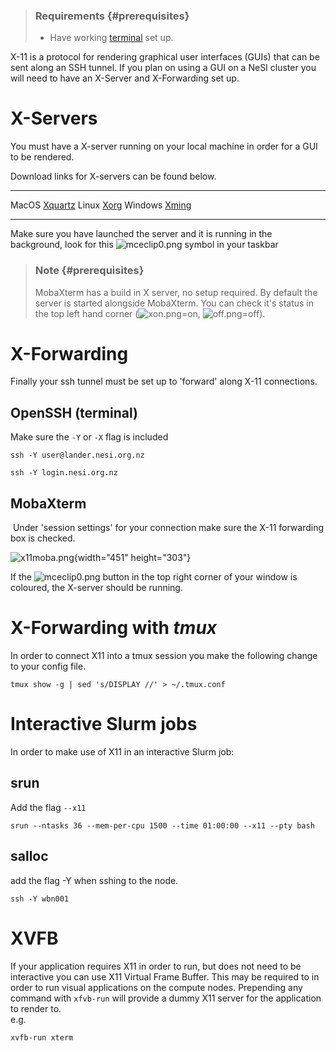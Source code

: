 > ### Requirements {#prerequisites}
>
> -   Have working
>     [terminal](https://support.nesi.org.nz/hc/en-gb/sections/360000189696)
>     set up.

X-11 is a protocol for rendering graphical user interfaces (GUIs) that
can be sent along an SSH tunnel. If you plan on using a GUI on a NeSI
cluster you will need to have an X-Server and X-Forwarding set up.

X-Servers
=========

You must have a X-server running on your local machine in order for a
GUI to be rendered.

Download links for X-servers can be found below.

  --------- ---------------------------------------------------
  MacOS     [Xquartz](https://www.xquartz.org/)
  Linux     [Xorg](https://www.x.org/wiki/Releases/Download/)
  Windows   [Xming](https://sourceforge.net/projects/xming/)
  --------- ---------------------------------------------------

Make sure you have launched the server and it is running in the
background, look for
this ![mceclip0.png](https://support.nesi.org.nz/hc/article_attachments/360002963236/mceclip0.png) symbol
in your taskbar 

> ### Note {#prerequisites}
>
> MobaXterm has a build in X server, no setup required. By default the
> server is started alongside MobaXterm. You can check it\'s status in
> the top left hand corner
> (![xon.png](https://support.nesi.org.nz/hc/article_attachments/360002939175/xon.png)=on, ![off.png](https://support.nesi.org.nz/hc/article_attachments/360002939155/off.png)=off). 

X-Forwarding
============

Finally your ssh tunnel must be set up to \'forward\' along X-11
connections. 

OpenSSH (terminal)
------------------

Make sure the `-Y` or `-X` flag is included

    ssh -Y user@lander.nesi.org.nz

    ssh -Y login.nesi.org.nz

MobaXterm
---------

 Under \'session settings\' for your connection make sure the X-11
forwarding box is checked.

![x11moba.png](https://support.nesi.org.nz/hc/article_attachments/360002871175/x11moba.png){width="451"
height="303"}

If the
![mceclip0.png](https://support.nesi.org.nz/hc/article_attachments/360005129276/mceclip0.png)
button in the top right corner of your window is coloured, the X-server
should be running.

X-Forwarding with *tmux*
========================

In order to connect X11 into a tmux session you make the following
change to your config file.

    tmux show -g | sed 's/DISPLAY //' > ~/.tmux.conf

Interactive Slurm jobs
======================

In order to make use of X11 in an interactive Slurm job:

srun
----

Add the flag `--x11`

    srun --ntasks 36 --mem-per-cpu 1500 --time 01:00:00 --x11 --pty bash

salloc
------

add the flag -Y when sshing to the node.

    ssh -Y wbn001

XVFB
====

If your application requires X11 in order to run, but does not need to
be interactive you can use X11 Virtual Frame Buffer. This may be
required to in order to run visual applications on the compute nodes.
Prepending any command with `xfvb-run` will provide a dummy X11 server
for the application to render to.\
e.g.

    xvfb-run xterm
